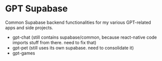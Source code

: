 # GPT Supabase

Common Supabase backend functionalities for my various GPT-related apps and side projects.

- gpt-chat (still contains supabase/common, because react-native code imports stuff from there. need to fix that)
- gpt-pet (still uses its own supabase. need to consolidate it)
- gpt-games
